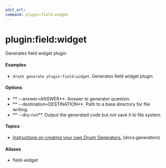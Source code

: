 ```yaml
---
edit_url: 
command: plugin:field:widget
---
```

# plugin:field:widget

Generates field widget plugin

#### Examples

- <code>drush generate plugin:field:widget</code>. Generates field widget plugin

#### Options

- ** --answer=ANSWER**. Answer to generator question.
- ** --destination=DESTINATION**. Path to a base directory for file writing.
- ** --dry-run**. Output the generated code but not save it to file system.

#### Topics

- [Instructions on creating your own Drush Generators.](../../vendor/drush/drush/docs/generators.md) (docs:generators)

#### Aliases

- field-widget

